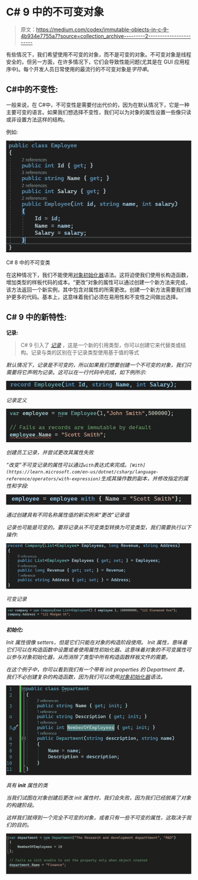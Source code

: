 # C# 9 中的不可变对象

> 原文：<https://medium.com/codex/immutable-objects-in-c-9-4b934e7755a7?source=collection_archive---------2----------------------->

有些情况下，我们希望使用不可变的对象，而不是可变的对象。不可变对象是线程安全的，但另一方面，在许多情况下，它们会导致性能问题(尤其是在 GUI 应用程序中)。每个开发人员日常使用的最流行的不可变对象是*字符串*。

## C#中的不变性:

一般来说，在 C#中，不可变性是需要付出代价的，因为在默认情况下，它是一种主要可变的语言。如果我们想选择不变性，我们可以为对象的属性设置一些像只读或非设置方法这样的结构。

例如:

![](img/e165cf36b8718a15a73a1754b9c16669.png)

C# 8 中的不可变类

在这种情况下，我们不能使用[对象初始化器](https://learn.microsoft.com/en-us/dotnet/csharp/programming-guide/classes-and-structs/object-and-collection-initializers)语法。这将迫使我们使用长构造函数，增加类型的样板代码的成本。“更改”对象的属性可以通过创建一个新方法来完成，该方法返回一个新实例，其中包含对属性的所需更改。创建一个新方法需要我们维护更多的代码。基本上，这意味着我们必须在易用性和不变性之间做出选择。

## C# 9 中的新特性:

**记录:**

> C# 9 引入了 [*记录*](https://learn.microsoft.com/en-us/dotnet/csharp/language-reference/builtin-types/record) ，这是一个新的引用类型，你可以创建它来代替类或结构。记录与类的区别在于记录类型使用基于值的等式

*默认情况下，记录是不可变的，所以如果我们想要创建一个不可变的对象，我们只需要将它声明为记录。这可以在一行代码中完成，如下例所示:*

*![](img/20d15d29853ae8d4a267896d626dddd3.png)*

*记录定义*

*![](img/0732cb4583655ae5c36a9f2116a77208.png)*

*创建员工记录，并尝试更改其属性失败*

*“改变”不可变记录的属性可以通过`with`表达式来完成。`[With](https://learn.microsoft.com/en-us/dotnet/csharp/language-reference/operators/with-expression)`生成其操作数的副本，并修改指定的属性和字段:*

*![](img/e491ab5a1384d4378aade9607061b18a.png)*

*通过创建具有不同名称属性值的新实例来“更改”记录值*

*记录也可能是可变的。要将记录从不可变类型转换为可变类型，我们需要执行以下操作:*

*![](img/02e43f3e663ee7839d7e8d7fb7ce77a3.png)*

*可变记录*

*![](img/5f3f9be721bbd23de3c334ef4aae9e7f.png)*

***初始化:***

*Init 属性很像 setters，但是它们只能在对象的构造阶段使用。 *Init 属性*，意味着它们可以在构造函数中设置或者使用属性初始化器。这意味着对象的不可变属性可以参与对象初始化器，从而消除了类型中所有构造函数样板文件的需要。*

*在这个例子中，你可以看到我们有一个带有 *init properties* 的 *Department* 类，我们不必创建复杂的构造函数，因为我们可以使用[对象初始化器](https://learn.microsoft.com/en-us/dotnet/csharp/programming-guide/classes-and-structs/object-and-collection-initializers)语法。*

*![](img/6cf9b9088b8d765c9135208e6daf84ca.png)*

*具有 **init** 属性的类*

*当我们试图在对象创建后更改 *init 属性*时，我们会失败，因为我们已经脱离了对象的构建阶段。*

*这样我们就得到一个完全不可变的对象，或者只有一些不可变的属性，这取决于我们的目的。*

*![](img/34b58c2e6abac639bbbaf3c34e9d6d95.png)*